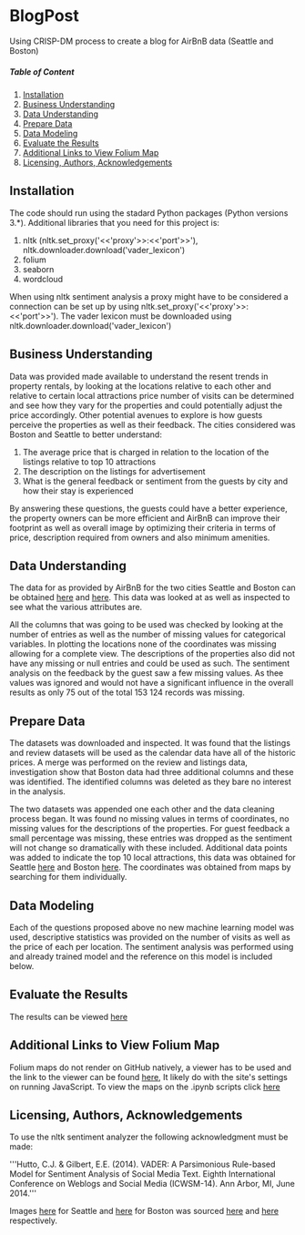 # BlogPost
Using CRISP-DM process to create a blog for AirBnB data (Seattle and Boston) 

##### Table of Content
1. [Installation](#Installation)
2. [Business Understanding](#Business-Understanding)
3. [Data Understanding](#Data-Understanding)
4. [Prepare Data](#Prepare-Data)
5. [Data Modeling](#Prepare-Data)
6. [Evaluate the Results](#Evaluate-the-Results)
7. [Additional Links to View Folium Map](#Additional-Links-to-View-Folium-Map)
8. [Licensing, Authors, Acknowledgements](#Licensing-Authors-Acknowledgements)

## Installation
The code should run using the stadard Python packages (Python versions 3.*). Additional libraries that you need for this project is:
1. nltk (nltk.set_proxy('<<'proxy'>>:<<'port'>>'), nltk.downloader.download('vader_lexicon')
2. folium
3. seaborn
4. wordcloud

When using nltk sentiment analysis a proxy might have to be considered a connection can be set up by using nltk.set_proxy('<<'proxy'>>:<<'port'>>').
The vader lexicon must be downloaded using nltk.downloader.download('vader_lexicon')

## Business Understanding
Data was provided made available to understand the resent trends in property rentals, by looking at the locations relative to each other and relative to certain local attractions price number of visits can be determined and see how they vary for the properties and could potentially adjust the price accordingly. Other potential avenues to explore is how guests perceive the properties as well as their feedback. The cities considered was Boston and Seattle to better understand:

1. The average price that is charged in relation to the location of the listings relative to top 10 attractions
2. The description on the listings for advertisement 
3. What is the general feedback or sentiment from the guests by city and how their stay is experienced   

By answering these questions, the guests could have a better experience, the property owners can be more efficient and AirBnB can improve their footprint as well as overall image by optimizing their criteria in terms of price, description required from owners and also minimum amenities.

## Data Understanding
The data for as provided by AirBnB for the two cities Seattle and Boston can be obtained [here](https://www.kaggle.com/airbnb/seattle/data) and [here](https://www.kaggle.com/airbnb/boston). This data was looked at as well as inspected to see what the various attributes are. 

All the columns that was going to be used was checked by looking at the number of entries as well as the number of missing values for categorical variables. In plotting the locations none of the coordinates was missing allowing for a complete view. The descriptions of the properties also did not have any missing or null entries and could be used as such.
The sentiment analysis on the feedback by the guest saw a few missing values. As thee values was ignored and would not have a significant influence in the overall results as only 75 out of the total 153 124 records was missing.

## Prepare Data

The datasets was downloaded and inspected. It was found that the listings and review datasets will be used as the calendar data have all of the historic prices.
A merge was performed on the review and listings data, investigation show that Boston data had three additional columns and these was identified. The identified columns was deleted as they bare no interest in the analysis.

The two datasets was appended one each other and the data cleaning process began. It was found no missing values in terms of coordinates, no missing values for the descriptions of the properties. For guest feedback a small percentage was missing, these entries was dropped as the sentiment will not change so dramatically with these included.
Additional data points was added to indicate the top 10 local attractions, this data was obtained for Seattle [here]( https://www.seattletimes.com/life/travel/seattlersquos-top-10-attractions/) and Boston [here]( https://www.boston-discovery-guide.com/top-boston-attractions.html). The coordinates was obtained from maps by searching for them individually. 

## Data Modeling
Each of the questions proposed above no new machine learning model was used, descriptive statistics was provided on the number of visits as well as the price of each per location. The sentiment analysis was performed using and already trained model and the reference on this model is included below. 
## Evaluate the Results

The results can be viewed [here](https://nbviewer.jupyter.org/github/sylvesters911/BlogPost/blob/master/BlogPostResults.ipynb) 

## Additional Links to View Folium Map

Folium maps do not render on GitHub natively, a viewer has to be used and the link to the viewer can be found [here](https://nbviewer.jupyter.org/), It likely do with the site's settings on running JavaScript. 
To view the maps on the .ipynb scripts click [here](https://nbviewer.jupyter.org/github/sylvesters911/BlogPost/blob/master/NanoDegree%20Project1%20Term2.ipynb)

## Licensing, Authors, Acknowledgements

To use the nltk sentiment analyzer the following acknowledgment must be made:

'''Hutto, C.J. & Gilbert, E.E. (2014). VADER: A Parsimonious Rule-based Model for
Sentiment Analysis of Social Media Text. Eighth International Conference on
Weblogs and Social Media (ICWSM-14). Ann Arbor, MI, June 2014.'''

Images [here](https://github.com/sylvesters911/BlogPost/blob/master/Seattle.png) for Seattle and [here](https://github.com/sylvesters911/BlogPost/blob/master/Boston.png)
 for Boston was sourced [here](https://www.google.com/search?q=seattle+pictures&rlz=1C1GCEV_enZA846ZA846&tbm=isch&source=iu&ictx=1&fir=apRREfoghGZEwM%253A%252C2y9-WSCIHbmZRM%252C_&vet=1&usg=AI4_-kR946M9quWCEp8P7dQEHCAJvk5u9g&sa=X&ved=2ahUKEwiG3NzV6tflAhUIEcAKHTnoC80Q9QEwAHoECAcQLg#imgrc=apRREfoghGZEwM:) and [here](https://www.google.com/search?q=boston+pictures&rlz=1C1GCEV_enZA846ZA846&tbm=isch&source=iu&ictx=1&fir=8C-VIqTviVhJuM%253A%252Cl3xiktX5CWEodM%252C_&vet=1&usg=AI4_-kSRLVeT0B8JISIYS2Ejoz-SPf_avA&sa=X&ved=2ahUKEwiS7tzl6tflAhVSolwKHQEwC60Q9QEwAHoECAcQLA#imgrc=FJhNLwDX0fuJmM) respectively.
